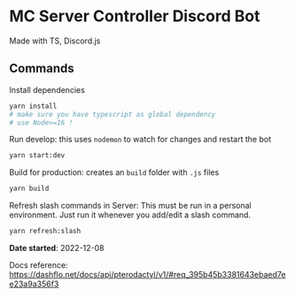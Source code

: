 # MC Server Controller Discord Bot

Made with TS, Discord.js

## Commands

Install dependencies

```bash
yarn install
# make sure you have typescript as global dependency
# use Node>=16 !
```

Run develop: this uses `nodemon` to watch for changes and restart the bot

```bash
yarn start:dev
```

Build for production: creates an `build` folder with `.js` files

```bash
yarn build
```

Refresh slash commands in Server: This must be run in a personal environment. Just run it whenever you add/edit a slash command.

```bash
yarn refresh:slash
```

**Date started**: 2022-12-08

Docs reference: https://dashflo.net/docs/api/pterodactyl/v1/#req_395b45b3381643ebaed7ee23a9a356f3